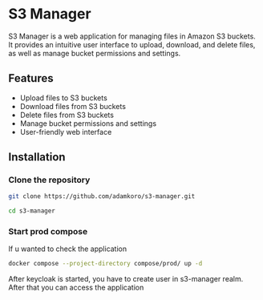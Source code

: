 # S3 Manager

S3 Manager is a web application for managing files in Amazon S3 buckets. It provides an intuitive user interface to upload, download, and delete files, as well as manage bucket permissions and settings.

## Features
- Upload files to S3 buckets
- Download files from S3 buckets
- Delete files from S3 buckets
- Manage bucket permissions and settings
- User-friendly web interface

## Installation

### Clone the repository

```bash
git clone https://github.com/adamkoro/s3-manager.git

cd s3-manager
```

### Start prod compose

If u wanted to check the application

```bash
docker compose --project-directory compose/prod/ up -d
```

After keycloak is started, you have to create user in s3-manager realm. After that you can access the application



